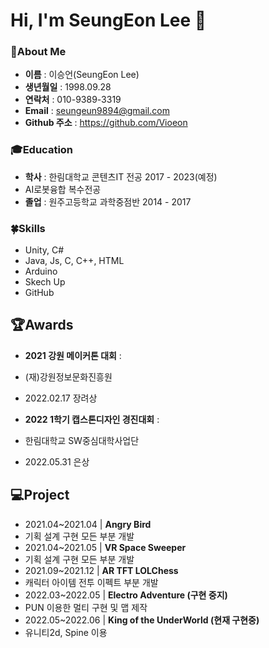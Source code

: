 <!--
**Vioeon/Vioeon** is a ✨ _special_ ✨ repository because its `README.md` (this file) appears on your GitHub profile.

Here are some ideas to get you started:

- 🔭 I’m currently working on ...
- 🌱 I’m currently learning ...
- 👯 I’m looking to collaborate on ...
- 🤔 I’m looking for help with ...
- 💬 Ask me about ...
- 📫 How to reach me: ...
- 😄 Pronouns: ...
- ⚡ Fun fact: ...
-->

<h1 align="left"> Hi, I'm SeungEon Lee 👋 </h1>

### :raised_hands:About Me
- **이름** : 이승언(SeungEon Lee) <br>
- **생년월일** : 1998.09.28 <br>
- **연락처** : 010-9389-3319
- **Email** : seungeun9894@gmail.com
- **Github 주소** : https://github.com/Vioeon

### :mortar_board:Education
- **학사** : 한림대학교 콘텐츠IT 전공  2017 - 2023(예정) <br>
 - AI로봇융합 복수전공 <br>
- **졸업** : 원주고등학교 과학중점반   2014 - 2017 <br>

### :four_leaf_clover:Skills
- Unity, C#
- Java, Js, C, C++, HTML
- Arduino
- Skech Up
- GitHub

## :trophy:Awards
- **2021 강원 메이커톤 대회** :  <br>
 - (재)강원정보문화진흥원 <br>
 - 2022.02.17 장려상 <br>

- **2022 1학기 캡스톤디자인 경진대회** :  <br>
 - 한림대학교 SW중심대학사업단 <br>
 - 2022.05.31 은상 <br>

## :computer:Project
- 2021.04~2021.04 | **Angry Bird** <br>
 - 기획 설계 구현 모든 부분 개발
- 2021.04~2021.05 | **VR Space Sweeper** <br>
 - 기획 설계 구현 모든 부분 개발
- 2021.09~2021.12 | **AR TFT LOLChess** <br>
 - 캐릭터 아이템 전투 이펙트 부분 개발
- 2022.03~2022.05 | **Electro Adventure (구현 중지)** <br>
 - PUN 이용한 멀티 구현 및 맵 제작
- 2022.05~2022.06 | **King of the UnderWorld (현재 구현중)** <br>
 - 유니티2d, Spine 이용

